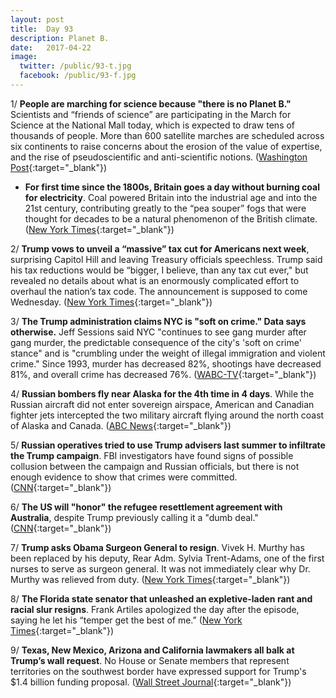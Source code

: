 ```yaml
---
layout: post
title:  Day 93
description: Planet B.
date:   2017-04-22
image:
  twitter: /public/93-t.jpg
  facebook: /public/93-f.jpg
---
```


1/ **People are marching for science because "there is no Planet B."** Scientists and “friends of science” are participating in the March for Science at the National Mall today, which is expected to draw tens of thousands of people. More than 600 satellite marches are scheduled across six continents to raise concerns about the erosion of the value of expertise, and the rise of pseudoscientific and anti-scientific notions. ([Washington Post](https://www.washingtonpost.com/national/health-science/big-turnout-expected-for-march-for-science-in-dc/2017/04/21/67cf7f90-237f-11e7-bb9d-8cd6118e1409_story.html){:target="_blank"})

* **For first time since the 1800s, Britain goes a day without burning coal for electricity**. Coal powered Britain into the industrial age and into the 21st century, contributing greatly to the “pea souper” fogs that were thought for decades to be a natural phenomenon of the British climate. ([New York Times](https://www.nytimes.com/2017/04/21/world/europe/britain-burning-coal-electricity.html){:target="_blank"})

2/ **Trump vows to unveil a “massive” tax cut for Americans next week**, surprising Capitol Hill and leaving Treasury officials speechless. Trump said his tax reductions would be “bigger, I believe, than any tax cut ever," but revealed no details about what is an enormously complicated effort to overhaul the nation’s tax code. The announcement is supposed to come Wednesday. ([New York Times](https://www.nytimes.com/2017/04/21/us/politics/trump-order-takes-aim-at-tax-regulations-imposed-by-obama.html){:target="_blank"})

3/ **The Trump administration claims NYC is "soft on crime." Data says otherwise.** Jeff Sessions said NYC "continues to see gang murder after gang murder, the predictable consequence of the city's 'soft on crime' stance" and is "crumbling under the weight of illegal immigration and violent crime." Since 1993, murder has decreased 82%, shootings have decreased 81%, and overall crime has decreased 76%. ([WABC-TV](http://abc7ny.com/politics/mayor-nypd-lash-out-over-justice-depts-soft-on-crime-claim/1900603/){:target="_blank"})

4/ **Russian bombers fly near Alaska for the 4th time in 4 days**. While the Russian aircraft did not enter sovereign airspace, American and Canadian fighter jets intercepted the two military aircraft flying around the north coast of Alaska and Canada. ([ABC News](http://abcnews.go.com/International/russian-aircraft-close-alaska-4th-time-days/story?id=46939351){:target="_blank"})

5/ **Russian operatives tried to use Trump advisers last summer to infiltrate the Trump campaign**. FBI investigators have found signs of possible collusion between the campaign and Russian officials, but there is not enough evidence to show that crimes were committed. ([CNN](http://www.cnn.com/2017/04/21/politics/russia-trump-campaign-advisers-infiltrate/index.html){:target="_blank"})

6/ **The US will "honor" the refugee resettlement agreement with Australia**, despite Trump previously calling it a "dumb deal." ([CNN](http://www.cnn.com/2017/04/22/politics/us-australia-pence-refugee-deal/index.html){:target="_blank"})

7/ **Trump asks Obama Surgeon General to resign**. Vivek H. Murthy has been replaced by his deputy, Rear Adm. Sylvia Trent-Adams, one of the first nurses to serve as surgeon general. It was not immediately clear why Dr. Murthy was relieved from duty. ([New York Times](https://www.nytimes.com/2017/04/21/us/politics/surgeon-general-trump-administration.html){:target="_blank"})

8/ **The Florida state senator that unleashed an expletive-laden rant and racial slur resigns**. Frank Artiles apologized the day after the episode, saying he let his “temper get the best of me.” ([New York Times](https://www.nytimes.com/2017/04/21/us/florida-senator-frank-artiles-resigns-racist-rant.html){:target="_blank"})

9/ **Texas, New Mexico, Arizona and California lawmakers all balk at Trump’s wall request**. No House or Senate members that represent territories on the southwest border have expressed support for Trump's $1.4 billion funding proposal. ([Wall Street Journal](https://www.wsj.com/articles/border-lawmakers-balk-at-donald-trumps-wall-request-1492802294){:target="_blank"})
